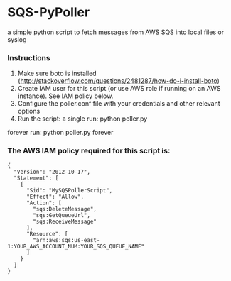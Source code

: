# SQS-PyPoller
a simple python script to fetch messages from AWS SQS into local files or syslog

### Instructions
1. Make sure boto is installed (http://stackoverflow.com/questions/2481287/how-do-i-install-boto)
2. Create IAM user for this script (or use AWS role if running on an AWS instance). See IAM policy below.
3. Configure the poller.conf file with your credentials and other relevant options
4. Run the script:
a single run:
python poller.py

forever run:
python poller.py forever


### The AWS IAM policy required for this script is:
```
{
  "Version": "2012-10-17",
  "Statement": [
    {
      "Sid": "MySQSPollerScript",
      "Effect": "Allow",
      "Action": [
        "sqs:DeleteMessage",
        "sqs:GetQueueUrl",
        "sqs:ReceiveMessage"
      ],
      "Resource": [
        "arn:aws:sqs:us-east-1:YOUR_AWS_ACCOUNT_NUM:YOUR_SQS_QUEUE_NAME"
      ]
    }
  ]
}
```